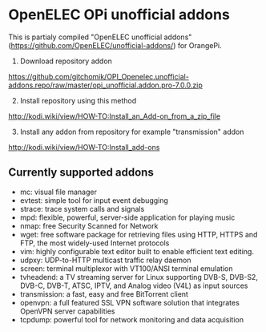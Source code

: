 OpenELEC OPi unofficial addons
==============================

This is partialy compiled "OpenELEC unofficial addons" (https://github.com/OpenELEC/unofficial-addons/) for OrangePi.

1. Download repository addon

  https://github.com/gitchomik/OPI_Openelec.unofficial-addons.repo/raw/master/opi_unofficial.addon.pro-7.0.0.zip

2. Install repository using this method

  http://kodi.wiki/view/HOW-TO:Install_an_Add-on_from_a_zip_file

3. Install any addon from repository for example "transmission" addon

  http://kodi.wiki/view/HOW-TO:Install_add-ons

Currently supported addons
---------------------------

- mc: visual file manager
- evtest: simple tool for input event debugging
- strace: trace system calls and signals
- mpd: flexible, powerful, server-side application for playing music
- nmap: free Security Scanned for Network
- wget:  free software package for retrieving files using HTTP, HTTPS and FTP, the most widely-used Internet protocols
- vim: highly configurable text editor built to enable efficient text editing. 
- udpxy: UDP-to-HTTP multicast traffic relay daemon
- screen: terminal multiplexor with VT100/ANSI terminal emulation
- tvheadend: a TV streaming server for Linux supporting DVB-S, DVB-S2, DVB-C, DVB-T, ATSC, IPTV, and Analog video (V4L) as input sources
- transmission: a fast, easy and free BitTorrent client
- openvpn: a full featured SSL VPN software solution that integrates OpenVPN server capabilities
- tcpdump: powerful tool for network monitoring and data acquisition
